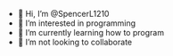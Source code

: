 - 👋 Hi, I’m @SpencerL1210
- 👀 I’m interested in programming
- 🌱 I’m currently learning how to program
- 💞️ I’m not looking to collaborate

<!---
SpencerL1210/SpencerL1210 is a ✨ special ✨ repository because its `README.md` (this file) appears on your GitHub profile.
You can click the Preview link to take a look at your changes.
--->
